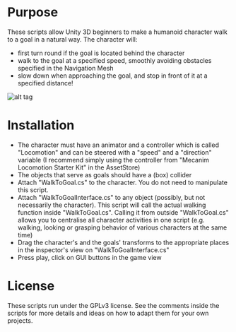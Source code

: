 # Purpose
These scripts allow Unity 3D beginners to make a humanoid character walk to a goal in a natural way. The character will:
* first turn round if the goal is located behind the character
* walk to the goal at a specified speed, smoothly avoiding obstacles specified in the Navigation Mesh
* slow down when approaching the goal, and stop in front of it at a specified distance!

![alt tag](https://github.com/mariusrubo/Unity-Humanoid-Walk-To-Goal/blob/master/WalkTo.jpg)

# Installation
* The character must have an animator and a controller which is called "Locomotion" and can be steered with a "speed" and a "direction" variable (I recommend simply using the controller from "Mecanim Locomotion Starter Kit" in the AssetStore)
* The objects that serve as goals should have a (box) collider
* Attach "WalkToGoal.cs" to the character. You do not need to manipulate this script.
* Attach "WalkToGoalInterface.cs" to any object (possibly, but not necessarily the character). This script will call the actual walking function inside "WalkToGoal.cs". Calling it from outside "WalkToGoal.cs" allows you to centralise all character activities in one script (e.g. walking, looking or grasping behavior of various characters at the same time)
* Drag the character's and the goals' transforms to the appropriate places in the inspector's view on "WalkToGoalInterface.cs"
* Press play, click on GUI buttons in the game view

# License
These scripts run under the GPLv3 license. See the comments inside the scripts for more details and ideas on how to adapt them for your own projects.

